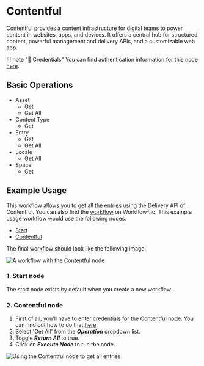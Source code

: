 # Contentful

[Contentful](https://www.contentful.com/) provides a content infrastructure for digital teams to power content in websites, apps, and devices. It offers a central hub for structured content, powerful management and delivery APIs, and a customizable web app.

!!! note "🔑 Credentials"
    You can find authentication information for this node [here](/workflow/integrations/credentials/contentful/).


## Basic Operations

* Asset
    * Get
    * Get All
* Content Type
    * Get
* Entry
    * Get
    * Get All
* Locale
    * Get All
* Space
    * Get

## Example Usage

This workflow allows you to get all the entries using the Delivery API of Contentful. You can also find the [workflow](https://WF².io/workflows/640) on Workflow².io. This example usage workflow would use the following nodes.
- [Start](/workflow/integrations/core-nodes/workflow-nodes-base.start/)
- [Contentful]()

The final workflow should look like the following image.

![A workflow with the Contentful node](/_images/integrations/nodes/contentful/workflow.png)

### 1. Start node

The start node exists by default when you create a new workflow.

### 2. Contentful node

1. First of all, you'll have to enter credentials for the Contentful node. You can find out how to do that [here](/workflow/integrations/credentials/contentful/).
2. Select 'Get All' from the ***Operation*** dropdown list.
3. Toggle ***Return All*** to true.
4. Click on ***Execute Node*** to run the node.

![Using the Contentful node to get all entries](/_images/integrations/nodes/contentful/contentful_node.png)
